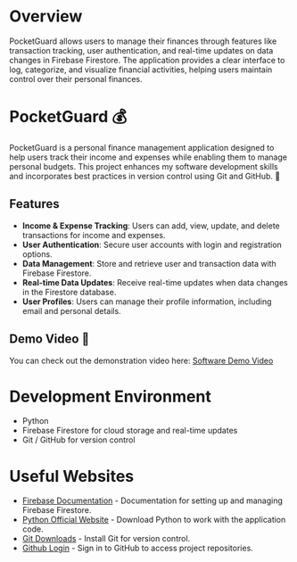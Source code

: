 # Overview

PocketGuard allows users to manage their finances through features like transaction tracking, user authentication, and real-time updates on data changes in Firebase Firestore. The application provides a clear interface to log, categorize, and visualize financial activities, helping users maintain control over their personal finances.

# PocketGuard 💰

PocketGuard is a personal finance management application designed to help users track their income and expenses while enabling them to manage personal budgets. This project enhances my software development skills and incorporates best practices in version control using Git and GitHub. 🌟

## Features

* **Income & Expense Tracking**:  Users can add, view, update, and delete transactions for income and expenses.
* **User Authentication**: Secure user accounts with login and registration options.
* **Data Management**:  Store and retrieve user and transaction data with Firebase Firestore.
* **Real-time Data Updates**: Receive real-time updates when data changes in the Firestore database.
* **User Profiles**:  Users can manage their profile information, including email and personal details.

## Demo Video 🎥

You can check out the demonstration video here:  [Software Demo Video]()

# Development Environment

* Python
* Firebase Firestore for cloud storage and real-time updates
* Git / GitHub for version control

# Useful Websites

* [Firebase Documentation](https://firebase.google.com/docs) - Documentation for setting up and managing Firebase Firestore.
* [Python Official Website](https://www.python.org/downloads/) - Download Python to work with the application code.
* [Git Downloads](https://git-scm.com/downloads) - Install Git for version control.
* [Github Login](https://github.com/login) - Sign in to GitHub to access project repositories.
 
